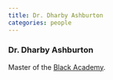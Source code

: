 ```yaml
---
title: Dr. Dharby Ashburton
categories: people
---
```


### Dr. Dharby Ashburton

Master of the [Black Academy](BlackAcademy).
